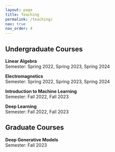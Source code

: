 ```yaml
---
layout: page
title: Teaching
permalink: /teaching/
nav: true
nav_order: 4
---
```


## Undergraduate Courses

**Linear Algebra** <br>
Semester: Spring 2022, Spring 2023, Spring 2024<br>

**Electromagnetics** <br>
Semester: Spring 2022, Spring 2023, Spring 2024<br>

**Introduction to Machine Learning** <br>
Semester: Fall 2022, Fall 2023<br>

**Deep Learning** <br>
Semester: Fall 2022, Fall 2023<br>

## Graduate Courses

**Deep Generative Models** <br>
Semester: Fall 2023
